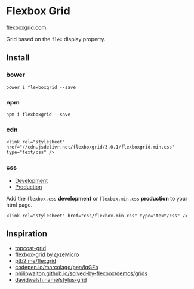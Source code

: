 Flexbox Grid
===========

[flexboxgrid.com](http://flexboxgrid.com)

Grid based on the `flex` display property.

Install
---------
### bower
`bower i flexboxgrid --save`

### npm
`npm i flexboxgrid --save`

### cdn
```
<link rel="stylesheet" href="//cdn.jsdelivr.net/flexboxgrid/3.0.1/flexboxgrid.min.css" type="text/css" />
```

### css
* [Development](https://raw.githubusercontent.com/kristoferjoseph/flexboxgrid/master/css/flexboxgrid.css)
* [Production](https://raw.githubusercontent.com/kristoferjoseph/flexboxgrid/master/css/flexboxgrid.min.css)

Add the `flexbox.css` __development__ or `flexbox.min.css` __production__ to your html page.

```
<link rel="stylesheet" href="css/flexbox.min.css" type="text/css" />
```
Inspiration
-----------
- [topcoat-grid](https://github.com/topcoat/grid)
- [flexbox-grid by @zeMicro](https://github.com/zeMirco/flexbox-grid)
- [ptb2.me/flexgrid](http://ptb2.me/flexgrid/)
- [codepen.io/marcolago/pen/lqGFb](http://codepen.io/marcolago/pen/lqGFb)
- [philipwalton.github.io/solved-by-flexbox/demos/grids](http://philipwalton.github.io/solved-by-flexbox/demos/grids/)
- [davidwalsh.name/stylus-grid](http://davidwalsh.name/stylus-grid)
